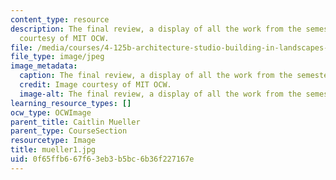 ```yaml
---
content_type: resource
description: The final review, a display of all the work from the semester. Image
  courtesy of MIT OCW.
file: /media/courses/4-125b-architecture-studio-building-in-landscapes-fall-2005/0f65ffb667f63eb3b5bc6b36f227167e_mueller1.jpg
file_type: image/jpeg
image_metadata:
  caption: The final review, a display of all the work from the semester.
  credit: Image courtesy of MIT OCW.
  image-alt: The final review, a display of all the work from the semester.
learning_resource_types: []
ocw_type: OCWImage
parent_title: Caitlin Mueller
parent_type: CourseSection
resourcetype: Image
title: mueller1.jpg
uid: 0f65ffb6-67f6-3eb3-b5bc-6b36f227167e
---
```


